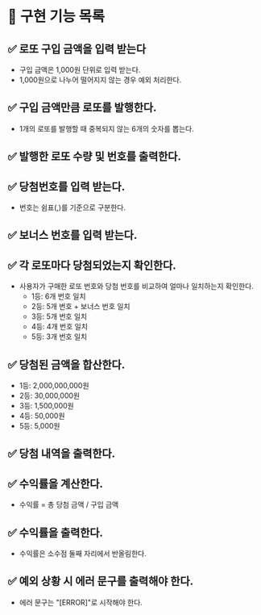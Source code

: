 # 🚀 구현 기능 목록

## ✅ 로또 구입 금액을 입력 받는다
- 구입 금액은 1,000원 단위로 입력 받는다.
- 1,000원으로 나누어 떨어지지 않는 경우 예외 처리한다.
  
## ✅ 구입 금액만큼 로또를 발행한다.
- 1개의 로또를 발행할 때 중복되지 않는 6개의 숫자를 뽑는다.

## ✅ 발행한 로또 수량 및 번호를 출력한다.

## ✅ 당첨번호를 입력 받는다.
- 번호는 쉼표(,)를 기준으로 구분한다.
  
## ✅ 보너스 번호를 입력 받는다.

## ✅ 각 로또마다 당첨되었는지 확인한다.
- 사용자가 구매한 로또 번호와 당첨 번호를 비교하여 얼마나 일치하는지 확인한다.
  - 1등: 6개 번호 일치
  - 2등: 5개 번호 + 보너스 번호 일치
  - 3등: 5개 번호 일치
  - 4등: 4개 번호 일치
  - 5등: 3개 번호 일치
 
## ✅ 당첨된 금액을 합산한다.
- 1등: 2,000,000,000원
- 2등: 30,000,000원
- 3등: 1,500,000원
- 4등: 50,000원
- 5등: 5,000원
  
## ✅ 당첨 내역을 출력한다.

## ✅ 수익률을 계산한다.
- 수익률 = 총 당첨 금액 / 구입 금액
  
## ✅ 수익률을 출력한다.
- 수익률은 소수점 둘째 자리에서 반올림한다.
  
## ✅ 예외 상황 시 에러 문구를 출력해야 한다.
- 에러 문구는 "[ERROR]"로 시작해야 한다.

